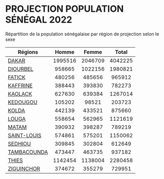 # PROJECTION POPULATION SÉNÉGAL 2022

Répartition de la population sénégalaise par région de projection selon le sexe

| Régions  | Homme | Femme | Total |
| --------- |:-----:|:-----:|:-----:|
| [DAKAR](DAKAR) | 1995516 | 2046709 | 4042225 |
| [DIOURBEL](DIOURBEL) | 958665 | 1022156 | 1980821 |
| [FATICK](FATICK) | 480256 | 485656 | 965912 |
| [KAFFRINE](KAFFRINE) | 388443 | 393830 | 782273 |
| [KAOLACK](KAOLACK) | 627630 | 639384 | 1267014 |
| [KEDOUGOU](KEDOUGOU) | 105202 | 98521 | 203723 |
| [KOLDA](KOLDA) | 442139 | 433521 | 875660 |
| [LOUGA](LOUGA) | 558654 | 562965 | 1121619 |
| [MATAM](MATAM) | 390932 | 398287 | 789219 |
| [SAINT-LOUIS](SAINT-LOUIS) | 574861 | 575201 | 1150062 |
| [SEDHIOU](SEDHIOU) | 309845 | 302804 | 612649 |
| [TAMBACOUNDA](TAMBACOUNDA) | 473447 | 463735 | 937182 |
| [THIES](THIES) | 1142454 | 1138004 | 2280458 |
| [ZIGUINCHOR](ZIGUINCHOR) | 374672 | 355279 | 729951 |
